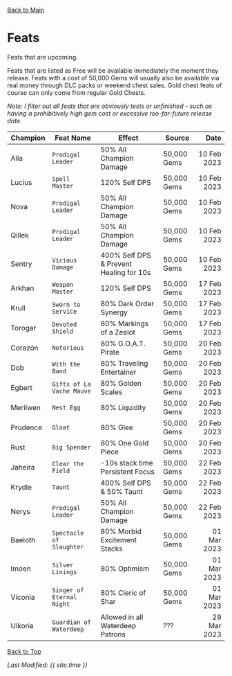 [Back to Main](index.md)

# Feats

Feats that are upcoming.

Feats that are listed as Free will be available immediately the moment they release. Feats with a cost of 50,000 Gems will usually also be available via real money through DLC packs or weekend chest sales. Gold chest feats of course can only come from regular Gold Chests.

*Note: I filter out all feats that are obviously tests or unfinished - such as having a prohibitively high gem cost or excessive too-far-future release date.*

| Champion | Feat Name | Effect | Source | Date |
|---|---|---|---|--:|
| Aila | `Prodigal Leader` | 50% All Champion Damage | 50,000 Gems | 10 Feb 2023 |
| Lucius | `Spell Master` | 120% Self DPS | 50,000 Gems | 10 Feb 2023 |
| Nova | `Prodigal Leader` | 50% All Champion Damage | 50,000 Gems | 10 Feb 2023 |
| Qillek | `Prodigal Leader` | 50% All Champion Damage | 50,000 Gems | 10 Feb 2023 |
| Sentry | `Vicious Damage` | 400% Self DPS & Prevent Healing for 10s | 50,000 Gems | 10 Feb 2023 |
| Arkhan | `Weapon Master` | 120% Self DPS | 50,000 Gems | 17 Feb 2023 |
| Krull | `Sworn to Service` | 80% Dark Order Synergy | 50,000 Gems | 17 Feb 2023 |
| Torogar | `Devoted Shield` | 80% Markings of a Zealot | 50,000 Gems | 17 Feb 2023 |
| Corazón | `Notorious` | 80% G.O.A.T. Pirate | 50,000 Gems | 20 Feb 2023 |
| Dob | `With the Band` | 80% Traveling Entertainer | 50,000 Gems | 20 Feb 2023 |
| Egbert | `Gifts of La Vache Mauve` | 80% Golden Scales | 50,000 Gems | 20 Feb 2023 |
| Merilwen | `Nest Egg` | 80% Liquidity | 50,000 Gems | 20 Feb 2023 |
| Prudence | `Gloat` | 80% Glee | 50,000 Gems | 20 Feb 2023 |
| Rust | `Big Spender` | 80% One Gold Piece | 50,000 Gems | 20 Feb 2023 |
| Jaheira | `Clear the Field` | -10s stack time Persistent Focus | 50,000 Gems | 22 Feb 2023 |
| Krydle | `Taunt` | 400% Self DPS & 50% Taunt | 50,000 Gems | 22 Feb 2023 |
| Nerys | `Prodigal Leader` | 50% All Champion Damage | 50,000 Gems | 22 Feb 2023 |
| Baeloth | `Spectacle of Slaughter` | 80% Morbid Excitement Stacks | 50,000 Gems | 01 Mar 2023 |
| Imoen | `Silver Linings` | 80% Optimism | 50,000 Gems | 01 Mar 2023 |
| Viconia | `Singer of Eternal Night` | 80% Cleric of Shar | 50,000 Gems | 01 Mar 2023 |
| Ulkoria | `Guardian of Waterdeep` | Allowed in all Waterdeep Patrons | ??? | 29 Mar 2023 |

[Back to Top](#top)

*Last Modified: {{ site.time }}*